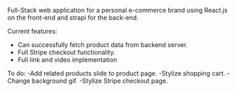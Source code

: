 Full-Stack web application for a personal e-commerce brand using React.js on the front-end and strapi for the back-end. 

Current features: 
- Can successfully fetch product data from backend server.
- Full Stripe checkout functionality.
- Full link and video implementation

To do:
-Add related products slide to product page.
-Stylize shopping cart.
-Change background gif.
-Stylize Stripe checkout page. 
